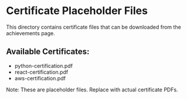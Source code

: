 # Certificate Placeholder Files

This directory contains certificate files that can be downloaded from the achievements page.

## Available Certificates:
- python-certification.pdf
- react-certification.pdf  
- aws-certification.pdf

Note: These are placeholder files. Replace with actual certificate PDFs.
